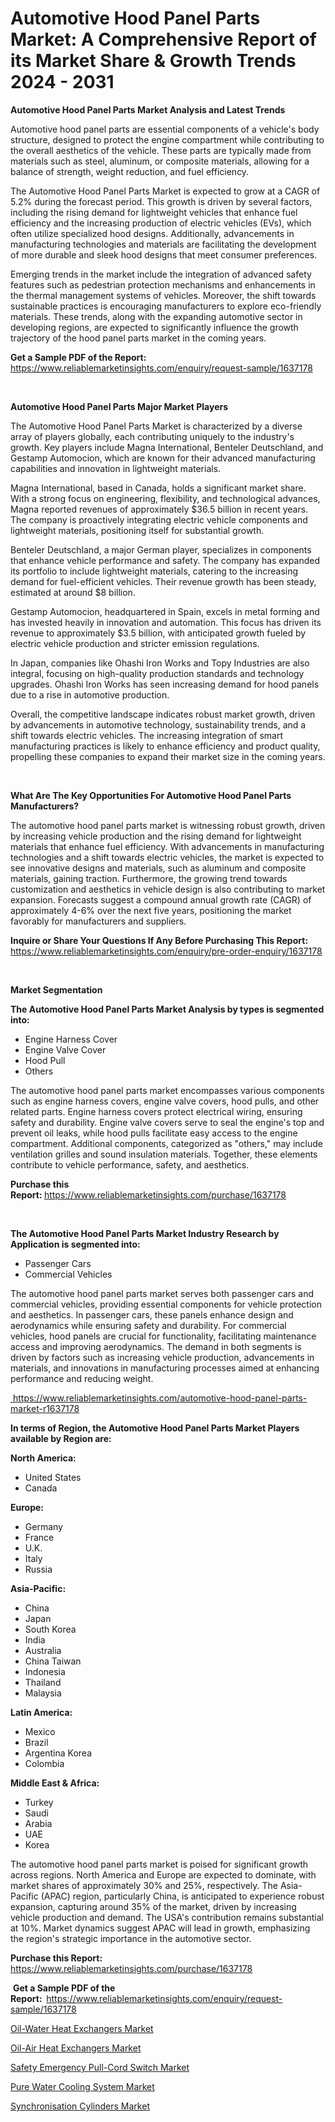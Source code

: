 <p><h1>Automotive Hood Panel Parts Market: A Comprehensive Report of its Market Share & Growth Trends 2024 - 2031</h1></p><p><strong>Automotive Hood Panel Parts Market Analysis and Latest Trends</strong></p>
<p><p>Automotive hood panel parts are essential components of a vehicle's body structure, designed to protect the engine compartment while contributing to the overall aesthetics of the vehicle. These parts are typically made from materials such as steel, aluminum, or composite materials, allowing for a balance of strength, weight reduction, and fuel efficiency. </p><p>The Automotive Hood Panel Parts Market is expected to grow at a CAGR of 5.2% during the forecast period. This growth is driven by several factors, including the rising demand for lightweight vehicles that enhance fuel efficiency and the increasing production of electric vehicles (EVs), which often utilize specialized hood designs. Additionally, advancements in manufacturing technologies and materials are facilitating the development of more durable and sleek hood designs that meet consumer preferences.</p><p>Emerging trends in the market include the integration of advanced safety features such as pedestrian protection mechanisms and enhancements in the thermal management systems of vehicles. Moreover, the shift towards sustainable practices is encouraging manufacturers to explore eco-friendly materials. These trends, along with the expanding automotive sector in developing regions, are expected to significantly influence the growth trajectory of the hood panel parts market in the coming years.</p></p>
<p><strong>Get a Sample PDF of the Report:&nbsp;</strong> <a href="https://www.reliablemarketinsights.com/enquiry/request-sample/1637178?utm_campaign=1340&utm_medium=2&utm_source=Github&utm_content=ia&utm_term=13102024&utm_id=automotive-hood-panel-parts">https://www.reliablemarketinsights.com/enquiry/request-sample/1637178</a></p>
<p>&nbsp;</p>
<p><strong>Automotive Hood Panel Parts Major Market Players</strong></p>
<p><p>The Automotive Hood Panel Parts Market is characterized by a diverse array of players globally, each contributing uniquely to the industry's growth. Key players include Magna International, Benteler Deutschland, and Gestamp Automocion, which are known for their advanced manufacturing capabilities and innovation in lightweight materials.</p><p>Magna International, based in Canada, holds a significant market share. With a strong focus on engineering, flexibility, and technological advances, Magna reported revenues of approximately $36.5 billion in recent years. The company is proactively integrating electric vehicle components and lightweight materials, positioning itself for substantial growth.</p><p>Benteler Deutschland, a major German player, specializes in components that enhance vehicle performance and safety. The company has expanded its portfolio to include lightweight materials, catering to the increasing demand for fuel-efficient vehicles. Their revenue growth has been steady, estimated at around $8 billion.</p><p>Gestamp Automocion, headquartered in Spain, excels in metal forming and has invested heavily in innovation and automation. This focus has driven its revenue to approximately $3.5 billion, with anticipated growth fueled by electric vehicle production and stricter emission regulations.</p><p>In Japan, companies like Ohashi Iron Works and Topy Industries are also integral, focusing on high-quality production standards and technology upgrades. Ohashi Iron Works has seen increasing demand for hood panels due to a rise in automotive production.</p><p>Overall, the competitive landscape indicates robust market growth, driven by advancements in automotive technology, sustainability trends, and a shift towards electric vehicles. The increasing integration of smart manufacturing practices is likely to enhance efficiency and product quality, propelling these companies to expand their market size in the coming years.</p></p>
<p>&nbsp;</p>
<p><strong>What Are The Key Opportunities For Automotive Hood Panel Parts Manufacturers?</strong></p>
<p><p>The automotive hood panel parts market is witnessing robust growth, driven by increasing vehicle production and the rising demand for lightweight materials that enhance fuel efficiency. With advancements in manufacturing technologies and a shift towards electric vehicles, the market is expected to see innovative designs and materials, such as aluminum and composite materials, gaining traction. Furthermore, the growing trend towards customization and aesthetics in vehicle design is also contributing to market expansion. Forecasts suggest a compound annual growth rate (CAGR) of approximately 4-6% over the next five years, positioning the market favorably for manufacturers and suppliers.</p></p>
<p><strong>Inquire or Share Your Questions If Any Before Purchasing This Report:</strong> <a href="https://www.reliablemarketinsights.com/enquiry/pre-order-enquiry/1637178?utm_campaign=1340&utm_medium=2&utm_source=Github&utm_content=ia&utm_term=13102024&utm_id=automotive-hood-panel-parts">https://www.reliablemarketinsights.com/enquiry/pre-order-enquiry/1637178</a></p>
<p>&nbsp;</p>
<p><strong>Market Segmentation</strong></p>
<p><strong>The Automotive Hood Panel Parts Market Analysis by types is segmented into:</strong></p>
<p><ul><li>Engine Harness Cover</li><li>Engine Valve Cover</li><li>Hood Pull</li><li>Others</li></ul></p>
<p><p>The automotive hood panel parts market encompasses various components such as engine harness covers, engine valve covers, hood pulls, and other related parts. Engine harness covers protect electrical wiring, ensuring safety and durability. Engine valve covers serve to seal the engine's top and prevent oil leaks, while hood pulls facilitate easy access to the engine compartment. Additional components, categorized as "others," may include ventilation grilles and sound insulation materials. Together, these elements contribute to vehicle performance, safety, and aesthetics.</p></p>
<p><strong>Purchase this Report:&nbsp;</strong><a href="https://www.reliablemarketinsights.com/purchase/1637178?utm_campaign=1340&utm_medium=2&utm_source=Github&utm_content=ia&utm_term=13102024&utm_id=automotive-hood-panel-parts">https://www.reliablemarketinsights.com/purchase/1637178</a></p>
<p>&nbsp;</p>
<p><strong>The Automotive Hood Panel Parts Market Industry Research by Application is segmented into:</strong></p>
<p><ul><li>Passenger Cars</li><li>Commercial Vehicles</li></ul></p>
<p><p>The automotive hood panel parts market serves both passenger cars and commercial vehicles, providing essential components for vehicle protection and aesthetics. In passenger cars, these panels enhance design and aerodynamics while ensuring safety and durability. For commercial vehicles, hood panels are crucial for functionality, facilitating maintenance access and improving aerodynamics. The demand in both segments is driven by factors such as increasing vehicle production, advancements in materials, and innovations in manufacturing processes aimed at enhancing performance and reducing weight.</p></p>
<p><a href="https://www.reliablemarketinsights.com/automotive-hood-panel-parts-market-r1637178?utm_campaign=1340&utm_medium=2&utm_source=Github&utm_content=ia&utm_term=13102024&utm_id=automotive-hood-panel-parts">&nbsp;https://www.reliablemarketinsights.com/automotive-hood-panel-parts-market-r1637178</a></p>
<p><strong>In terms of Region, the Automotive Hood Panel Parts Market Players available by Region are:</strong></p>
<p>
    <p> <strong> North America: </strong>
        <ul>
            <li>United States</li>
            <li>Canada</li>
        </ul>
        </p> 
    <p> <strong> Europe: </strong>
        <ul>
            <li>Germany</li>
            <li>France</li>
            <li>U.K.</li>
            <li>Italy</li>
            <li>Russia</li>
        </ul>
        </p> 
    <p> <strong> Asia-Pacific: </strong>
        <ul>
            <li>China</li>
            <li>Japan</li>
            <li>South Korea</li>
            <li>India</li>
            <li>Australia</li>
            <li>China Taiwan</li>
            <li>Indonesia</li>
            <li>Thailand</li>
            <li>Malaysia</li>
        </ul>
        </p> 
    <p> <strong> Latin America: </strong>
        <ul>
            <li>Mexico</li>
            <li>Brazil</li>
            <li>Argentina Korea</li>
            <li>Colombia</li>
        </ul>
        </p> 
    <p> <strong> Middle East & Africa: </strong>
        <ul>
            <li>Turkey</li>
            <li>Saudi</li>
            <li>Arabia</li>
            <li>UAE</li>
            <li>Korea</li>
        </ul>
    </p>
    </p>
<p><p>The automotive hood panel parts market is poised for significant growth across regions. North America and Europe are expected to dominate, with market shares of approximately 30% and 25%, respectively. The Asia-Pacific (APAC) region, particularly China, is anticipated to experience robust expansion, capturing around 35% of the market, driven by increasing vehicle production and demand. The USA's contribution remains substantial at 10%. Market dynamics suggest APAC will lead in growth, emphasizing the region's strategic importance in the automotive sector.</p></p>
<p><strong>Purchase this Report: </strong><a href="https://www.reliablemarketinsights.com/purchase/1637178?utm_campaign=1340&utm_medium=2&utm_source=Github&utm_content=ia&utm_term=13102024&utm_id=automotive-hood-panel-parts">https://www.reliablemarketinsights.com/purchase/1637178</a></p>
<p>&nbsp;<strong>Get a Sample PDF of the Report:&nbsp;&nbsp;</strong><a href="https://www.reliablemarketinsights.com/enquiry/request-sample/1637178?utm_campaign=1340&utm_medium=2&utm_source=Github&utm_content=ia&utm_term=13102024&utm_id=automotive-hood-panel-parts">https://www.reliablemarketinsights.com/enquiry/request-sample/1637178</a></p>
<p><strong></strong></p>
<p><p><a href="https://www.linkedin.com/pulse/navigating-change-oil-water-heat-exchangers-landscapes-metamorphosis-osrte?utm_campaign=1340&utm_medium=2&utm_source=Github&utm_content=ia&utm_term=13102024&utm_id=automotive-hood-panel-parts">Oil-Water Heat Exchangers Market</a></p><p><a href="https://www.linkedin.com/pulse/oil-air-heat-exchangers-market-forecast-global-trends-analysis-eafhc?utm_campaign=1340&utm_medium=2&utm_source=Github&utm_content=ia&utm_term=13102024&utm_id=automotive-hood-panel-parts">Oil-Air Heat Exchangers Market</a></p><p><a href="https://www.linkedin.com/pulse/global-safety-emergency-pull-cord-switch-market-trends-insights-chmtf?utm_campaign=1340&utm_medium=2&utm_source=Github&utm_content=ia&utm_term=13102024&utm_id=automotive-hood-panel-parts">Safety Emergency Pull-Cord Switch Market</a></p><p><a href="https://www.linkedin.com/pulse/insights-pure-water-cooling-system-industry-market-foise?utm_campaign=1340&utm_medium=2&utm_source=Github&utm_content=ia&utm_term=13102024&utm_id=automotive-hood-panel-parts">Pure Water Cooling System Market</a></p><p><a href="https://www.linkedin.com/pulse/synchronisation-cylinders-market-research-report-forecast-growth-emfwc?utm_campaign=1340&utm_medium=2&utm_source=Github&utm_content=ia&utm_term=13102024&utm_id=automotive-hood-panel-parts">Synchronisation Cylinders Market</a></p></p>